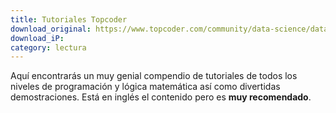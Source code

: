 ```yaml
---
title: Tutoriales Topcoder
download_original: https://www.topcoder.com/community/data-science/data-science-tutorials/
download_iP: 
category: lectura
---
```


Aquí encontrarás un muy genial compendio de tutoriales de todos los niveles de programación y lógica matemática así como divertidas demostraciones. Está en inglés el contenido pero es **muy recomendado**.
